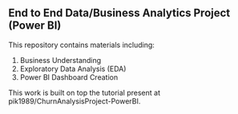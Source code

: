 ## End to End Data/Business Analytics Project (Power BI)

This repository contains materials including:

1. Business Understanding
2. Exploratory Data Analysis (EDA)
3. Power BI Dashboard Creation

This work is built on top the tutorial present at pik1989/ChurnAnalysisProject-PowerBI.

